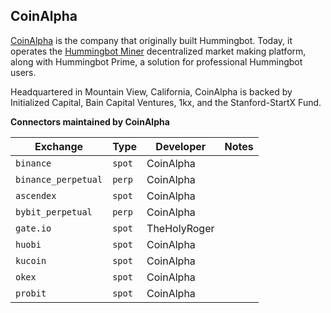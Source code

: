 ## CoinAlpha

[CoinAlpha](https://hummingbot.io) is the company that originally built Hummingbot. Today, it operates the [Hummingbot Miner](https://miner.hummingbot.io) decentralized market making platform, along with Hummingbot Prime, a solution for professional Hummingbot users.

Headquartered in Mountain View, California, CoinAlpha is backed by Initialized Capital, Bain Capital Ventures, 1kx, and the Stanford-StartX Fund.

**Connectors maintained by CoinAlpha**

| Exchange                | Type             | Developer           | Notes                          |
| ----------------------- | ---------------- | --------------------| ------------------------------ |
| `binance`               | `spot`           | CoinAlpha           |                                |
| `binance_perpetual`     | `perp`           | CoinAlpha           |                                |
| `ascendex`              | `spot`           | CoinAlpha           |                                |
| `bybit_perpetual`       | `perp`           | CoinAlpha           |                                |
| `gate.io`               | `spot`           | TheHolyRoger        |                                |
| `huobi`                 | `spot`           | CoinAlpha           |                                |
| `kucoin`                | `spot`           | CoinAlpha           |                                |
| `okex`                  | `spot`           | CoinAlpha           |                                |
| `probit`                | `spot`           | CoinAlpha           |                                | 


<!-- ## Merkle Hedge (Linq)

Merkle Hedge, formerly [Linq](https://linq.network/), combines proprietary trading algorithms, high performance infrastructure, and institutional capital markets expertise to support competitive, unbiased, and deep liquidity for digital assets issuers and services platforms. We are connected to centralized and decentralized exchanges, and we have a primary interest in order book based DEXs on EVM-compatible chains.

**Connectors maintained by Merkle Hedge**

| Exchange                | Type             | Developer           | Notes                          |
| ----------------------- | ---------------- | --------------------| ------------------------------ |
| `loopring`              | `perp`           | Merkle Hedge        |                                |
| `dydx`                  | `perp`           | Merkle Hedge        |                                |


## TheHolyRoger

[TheHolyRoger](https://github.com/TheHolyRoger) is an experienced developer who has worked with various cryptocurrency exchanges, coins and Hummingbot for over 5 years. Languages/frameworks: Python, Ruby, Javascript/NodeJS, React, C++, obj-c, Swift


**Connectors maintained by TheHolyRoger**


| Exchange                | Type             | Developer           | Notes                          |
| ----------------------- | ---------------- | --------------------| ------------------------------ |
| `HitBTC  `              | `spot`           | TheHolyRoger        |                                |
| `CoinZoom`              | `spot`           | TheHolyRoger        |                                |


## Sri Ram Bandi

[Sri Ram Bandi](https://github.com/srirambandi) has primary areas of interest in Artificial intelligence and Blockchain technologies. He customized existing basic strategies to extend them with more advanced functionalities for advanced users.

**Connectors maintained by Sri Ram Bandi**


| Exchange                | Type             | Developer           | Notes                          |
| ----------------------- | ---------------- | --------------------| ------------------------------ |
| `BitMart`               | `spot`           | Sri Ram Bandi      |                                |
| `Hotbit`                | `spot`           | Sri Ram Bandi      |                                | -->